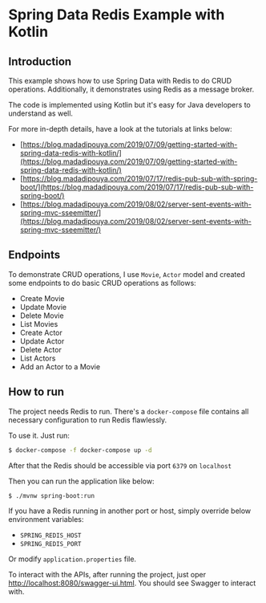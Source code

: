 # Spring Data Redis Example with Kotlin

## Introduction

This example shows how to use Spring Data with Redis to do CRUD operations. Additionally, it demonstrates using Redis as a message broker.

The code is implemented using Kotlin but it's easy for Java developers to understand as well.

For more in-depth details, have a look at the tutorials at links below:

- [https://blog.madadipouya.com/2019/07/09/getting-started-with-spring-data-redis-with-kotlin/](https://blog.madadipouya.com/2019/07/09/getting-started-with-spring-data-redis-with-kotlin/)
- [https://blog.madadipouya.com/2019/07/17/redis-pub-sub-with-spring-boot/](https://blog.madadipouya.com/2019/07/17/redis-pub-sub-with-spring-boot/)
- [https://blog.madadipouya.com/2019/08/02/server-sent-events-with-spring-mvc-sseemitter/](https://blog.madadipouya.com/2019/08/02/server-sent-events-with-spring-mvc-sseemitter/)

## Endpoints

To demonstrate CRUD operations, I use `Movie`, `Actor` model and created some endpoints to do basic CRUD operations as follows:

- Create Movie
- Update Movie
- Delete Movie
- List Movies
- Create Actor
- Update Actor
- Delete Actor
- List Actors
- Add an Actor to a Movie 
 
## How to run

The project needs Redis to run. There's a `docker-compose` file contains all necessary configuration to run Redis flawlessly.

To use it. Just run:

```bash
$ docker-compose -f docker-compose up -d
``` 

After that the Redis should be accessible via port `6379` on `localhost` 

Then you can run the application like below:

```bash
$ ./mvnw spring-boot:run
```

If you have a Redis running in another port or host, simply override below environment variables:

- `SPRING_REDIS_HOST`
- `SPRING_REDIS_PORT`

Or modify `application.properties` file.

To interact with the APIs, after running the project, just oper [http://localhost:8080/swagger-ui.html](http://localhost:8080/swagger-ui.html). You should see Swagger to interact with.
